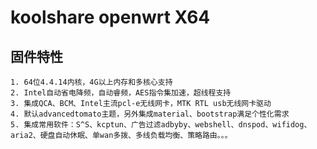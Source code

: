 koolshare openwrt X64  
===================================

## 固件特性

    1. 64位4.4.14内核，4G以上内存和多核心支持
    2. Intel自动省电降频，自动睿频，AES指令集加速，超线程支持
    3. 集成QCA、BCM、Intel主流pcl-e无线网卡，MTK RTL usb无线网卡驱动
    4. 默认advancedtomato主题，另外集成material、bootstrap满足个性化需求
    5. 集成常用软件：S^S、kcptun、广告过滤adbyby、webshell、dnspod、wifidog、aria2、硬盘自动休眠、单wan多拨、多线负载均衡、策略路由。。。